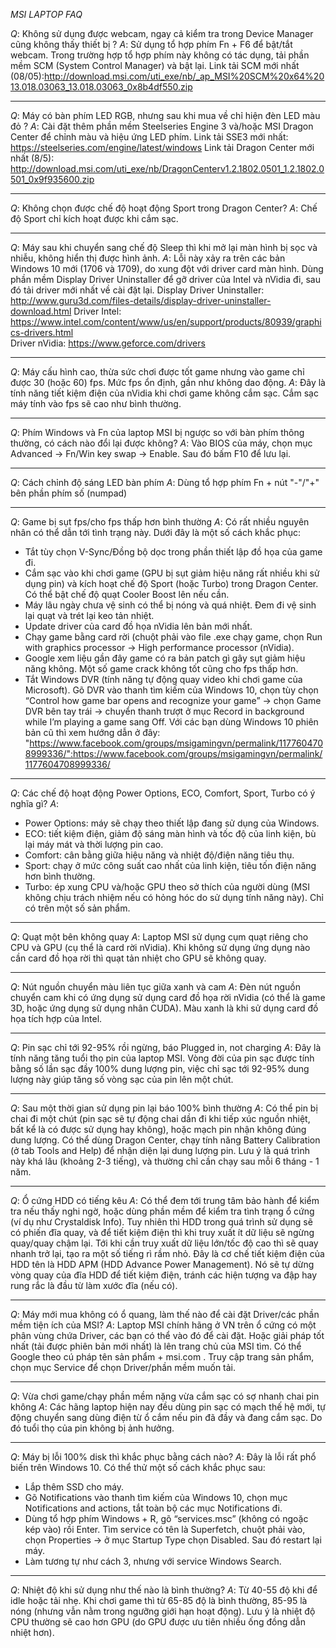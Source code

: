 *MSI LAPTOP FAQ*

*Q*: Không sử dụng được webcam, ngay cả kiểm tra trong Device Manager cũng không thấy thiết bị ?
*A*: Sử dụng tổ hợp phím Fn + F6 để bật/tắt webcam. Trong trường hợp tổ hợp phím này không có tác dụng, tải phần mềm SCM (System Control Manager) và bật lại. 
Link tải SCM mới nhất (08/05):http://download.msi.com/uti_exe/nb/_ap_MSI%20SCM%20x64%2013.018.03063_13.018.03063_0x8b4df550.zip

***

*Q*: Máy có bàn phím LED RGB, nhưng sau khi mua về chỉ hiện đèn LED màu đỏ ?
*A*: Cài đặt thêm phần mềm Steelseries Engine 3 và/hoặc MSI Dragon Center để chỉnh màu và hiệu ứng LED phím. 
Link tải SSE3 mới nhất: https://steelseries.com/engine/latest/windows
Link tải Dragon Center mới nhất (8/5): http://download.msi.com/uti_exe/nb/DragonCenterv1.2.1802.0501_1.2.1802.0501_0x9f935600.zip

***

*Q*: Không chọn được chế độ hoạt động Sport trong Dragon Center?
*A*: Chế độ Sport chỉ kích hoạt được khi cắm sạc.

***

*Q*: Máy sau khi chuyển sang chế độ Sleep thì khi mở lại màn hình bị sọc và nhiễu, không hiển thị được hình ảnh.
*A*: Lỗi này xảy ra trên các bản Windows 10 mới (1706 và 1709), do xung đột với driver card màn hình. Dùng phần mềm Display Driver Uninstaller để gỡ driver của Intel và nVidia đi, sau đó tải driver mới nhất về cài đặt lại.
Display Driver Uninstaller: http://www.guru3d.com/files-details/display-driver-uninstaller-download.html 
Driver Intel: https://www.intel.com/content/www/us/en/support/products/80939/graphics-drivers.html   
Driver nVidia: https://www.geforce.com/drivers

***
*Q*: Máy cấu hình cao, thừa sức chơi được tốt game nhưng vào game chỉ được 30 (hoặc 60) fps. Mức fps ổn định, gần như không dao động.
*A*: Đây là tính năng tiết kiệm điện của nVidia khi chơi game không cắm sạc. Cắm sạc máy tính vào fps sẽ cao như bình thường.

***
*Q*: Phím Windows và Fn của laptop MSI bị ngược so với bàn phím thông thường, có cách nào đổi lại được không?
*A*: Vào BIOS của máy, chọn mục Advanced -> Fn/Win key swap -> Enable. Sau đó bấm F10 để lưu lại.

***
*Q*: Cách chỉnh độ sáng LED bàn phím
*A*: Dùng tổ hợp phím Fn + nút "-"/"+" bên phần phím số (numpad)

***
*Q*: Game bị sụt fps/cho fps thấp hơn bình thường
*A*: 
Có rất nhiều nguyên nhân có thể dẫn tới tình trạng này. Dưới đây là một số cách khắc phục:
* Tắt tùy chọn V-Sync/Đồng bộ dọc trong phần thiết lập đồ họa của game đi.
* Cắm sạc vào khi chơi game (GPU bị sụt giảm hiệu năng rất nhiều khi sử dụng pin) và kích hoạt chế độ Sport (hoặc Turbo) trong Dragon Center. Có thể bật chế độ quạt Cooler Boost lên nếu cần.
* Máy lâu ngày chưa vệ sinh có thể bị nóng và quá nhiệt. Đem đi vệ sinh lại quạt và trét lại keo tản nhiệt.
* Update driver của card đồ họa nVidia lên bản mới nhất.
* Chạy game bằng card rời (chuột phải vào file .exe chạy game, chọn Run with graphics processor -> High performance processor (nVidia).
* Google xem liệu gần đây game có ra bản patch gì gây sụt giảm hiệu năng không. Một số game crack không tốt cũng cho fps thấp hơn.
* Tắt Windows DVR (tính năng tự động quay video khi chơi game của Microsoft). Gõ DVR vào thanh tìm kiếm của Windows 10, chọn tùy chọn “Control how game bar opens and recognize your game” -> chọn Game DVR bên tay trái -> chuyển thanh trượt ở mục Record in background while I’m playing a game sang Off. Với các bạn dùng Windows 10 phiên bản cũ thì xem hướng dẫn ở đây: "https://www.facebook.com/groups/msigamingvn/permalink/1177604708999336/":https://www.facebook.com/groups/msigamingvn/permalink/1177604708999336/

***
*Q*: Các chế độ hoạt động Power Options, ECO, Comfort, Sport, Turbo có ý nghĩa gì?
*A*: 
* Power Options: máy sẽ chạy theo thiết lập đang sử dụng của Windows.
* ECO: tiết kiệm điện, giảm độ sáng màn hình và tốc độ của linh kiện, bù lại máy mát và thời lượng pin cao.
* Comfort: cân bằng giữa hiệu năng và nhiệt độ/điện năng tiêu thụ.
* Sport: chạy ở mức công suất cao nhất của linh kiện, tiêu tốn điện năng hơn bình thường.
* Turbo: ép xung CPU và/hoặc GPU theo sở thích của người dùng (MSI không chịu trách nhiệm nếu có hỏng hóc do sử dụng tính năng này). Chỉ có trên một số sản phẩm.

***
*Q*: Quạt một bên không quay
*A*: Laptop MSI sử dụng cụm quạt riêng cho CPU và GPU (cụ thể là card rời nVidia). Khi không sử dụng ứng dụng nào cần card đồ họa rời thì quạt tản nhiệt cho GPU sẽ không quay.

***
*Q*: Nút nguồn chuyển màu liên tục giữa xanh và cam
*A*: Đèn nút nguồn chuyển cam khi có ứng dụng sử dụng card đồ họa rời nVidia (có thể là game 3D, hoặc ứng dụng sử dụng nhân CUDA). Màu xanh là khi sử dụng card đồ họa tích hợp của Intel.

***
*Q*: Pin sạc chỉ tới 92-95% rồi ngừng, báo Plugged in, not charging
*A*: Đây là tính năng tăng tuổi thọ pin của laptop MSI. Vòng đời của pin sạc được tính bằng số lần sạc đầy 100% dung lượng pin, việc chỉ sạc tới 92-95% dung lượng này giúp tăng số vòng sạc của pin lên một chút.

***
*Q*: Sau một thời gian sử dụng pin lại báo 100% bình thường
*A*: Có thể pin bị chai đi một chút (pin sạc sẽ tự động chai dần đi khi tiếp xúc nguồn nhiệt, bất kể là có được sử dụng hay không), hoặc mạch pin nhận không đúng dung lượng. Có thể dùng Dragon Center, chạy tính năng Battery Calibration (ở tab Tools and Help) để nhận diện lại dung lượng pin. Lưu ý là quá trình này khá lâu (khoảng 2-3 tiếng), và thường chỉ cần chạy sau mỗi 6 tháng - 1 năm.

***
*Q*: Ổ cứng HDD có tiếng kêu
*A*: Có thể đem tới trung tâm bảo hành để kiểm tra nếu thấy nghi ngờ, hoặc dùng phần mềm để kiểm tra tình trạng ổ cứng (ví dụ như Crystaldisk Info). Tuy nhiên thì HDD trong quá trình sử dụng sẽ có phiến đĩa quay, và để tiết kiệm điện thì khi truy xuất ít dữ liệu sẽ ngừng quay/quay chậm lại. Tới khi cần truy xuất dữ liệu lớn/tốc độ cao thì sẽ quay nhanh trở lại, tạo ra một số tiếng rì rầm nhỏ. Đây là cơ chế tiết kiệm điện của HDD tên là HDD APM (HDD Advance Power Management). Nó sẽ tự dừng vòng quay của đĩa HDD để tiết kiệm điện, tránh các hiện tượng va đập hay rung rắc là đầu từ làm xước đĩa (nếu có).

***
*Q*: Máy mới mua không có ổ quang, làm thế nào để cài đặt Driver/các phần mềm tiện ích của MSI?
*A*: Laptop MSI chính hãng ở VN trên ổ cứng có một phân vùng chứa Driver, các bạn có thể vào đó để cài đặt. Hoặc giải pháp tốt nhất (tải được phiên bản mới nhất) là lên trang chủ của MSI tìm. Có thể Google theo cú pháp tên sản phẩm + msi.com  . Truy cập trang sản phẩm, chọn mục Service để chọn Driver/phần mềm muốn tải.

***
*Q*: Vừa chơi game/chạy phần mềm nặng vừa cắm sạc có sợ nhanh chai pin không
*A*: Các hãng laptop hiện nay đều dùng pin sạc có mạch thế hệ mới, tự động chuyển sang dùng điện từ ổ cắm nếu pin đã đầy và đang cắm sạc. Do đó tuổi thọ của pin không bị ảnh hưởng.

***
*Q*: Máy bị lỗi 100% disk thì khắc phục bằng cách nào?
*A*:
Đây là lỗi rất phổ biến trên Windows 10. Có thể thử một số cách khắc phục sau:
* Lắp thêm SSD cho máy.
* Gõ Notifications vào thanh tìm kiếm của Windows 10, chọn mục Notifications and actions, tắt toàn bộ các mục Notifications đi.
* Dùng tổ hợp phím Windows + R, gõ “services.msc” (không có ngoặc kép vào) rồi Enter. Tìm service có tên là Superfetch, chuột phải vào, chọn Properties -> ở mục Startup Type chọn Disabled. Sau đó restart lại máy.
* Làm tương tự như cách 3, nhưng với service Windows Search.

***
*Q*: Nhiệt độ khi sử dụng như thế nào là bình thường?
*A*: Từ 40-55 độ khi để idle hoặc tải nhẹ. Khi chơi game thì từ 65-85 độ là bình thường, 85-95 là nóng (nhưng vẫn nằm trong ngưỡng giới hạn hoạt động). Lưu ý là nhiệt độ CPU thường sẽ cao hơn GPU (do GPU được ưu tiên nhiều ống đồng dẫn nhiệt hơn).




